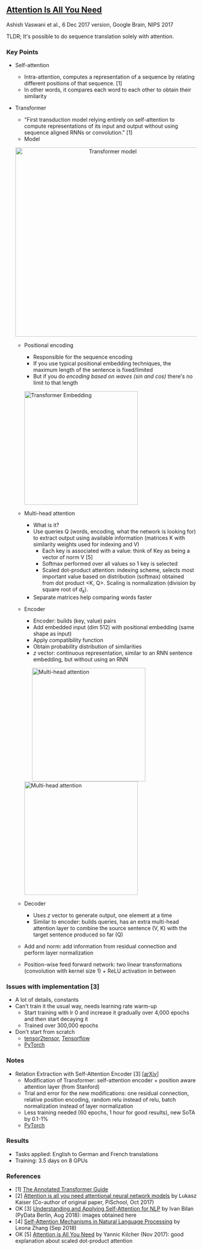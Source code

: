 ## [Attention Is All You Need](https://arxiv.org/abs/1706.03762)
Ashish Vaswani et al., 6 Dec 2017 version, Google Brain, NIPS 2017

TLDR; It's possible to do sequence translation solely with attention.

### Key Points
* Self-attention
    * Intra-attention, computes a representation of a sequence by relating different positions of that sequence. [1]
    * In other words, it compares each word to each other to obtain their similarity
* Transformer
    * "First transduction model relying entirely on self-attention to compute representations of its input and output without using sequence aligned RNNs or convolution." [1]
    * Model
    <p align="center">
    <img src="https://github.com/gcunhase/PaperNotes/blob/master/notes/imgs/selfattention_model.png" width="500" alt="Transformer model">
    </p>
    
    * Positional encoding
        * Responsible for the sequence encoding
        * If you use typical positional embedding techniques, the maximum length of the sentence is fixed/limited
        * But if you do *encoding based on waves (sin and cos)* there's no limit to that length
        <p align="left">
        <img src="https://github.com/gcunhase/PaperNotes/blob/master/notes/imgs/selfattention_embedding.png" width="300" alt="Transformer Embedding">
        </p>
        
    * Multi-head attention
        * What is it?
        * Use queries Q (words, encoding, what the network is looking for) to extract output using available information (matrices K with similarity weights used for indexing and V)
            * Each key is associated with a value: think of Key as being a vector of norm V [5]
            * Softmax performed over all values so 1 key is selected
            * Scaled dot-product attention: indexing scheme, selects most important value based on distribution (softmax) obtained from dot product <K, Q>. Scaling is normalization (division by square root of $d_k$).
        * Separate matrices help comparing words faster  
        
    * Encoder
        * Encoder: builds (key, value) pairs
        * Add embedded input (dim 512) with positional embedding (same shape as input)
        * Apply compatibility function
        * Obtain probability distribution of similarities
        * $z$ vector: continuous representation, similar to an RNN sentence embedding, but without using an RNN
        <p align="left">
        <img src="https://github.com/gcunhase/PaperNotes/blob/master/notes/imgs/selfattention_multihead.png" width="300" alt="Multi-head attention"  hspace="20">
        <img src="https://github.com/gcunhase/PaperNotes/blob/master/notes/imgs/selfattention_multihead2.png" width="300" alt="Multi-head attention">
        </p> 
        
    * Decoder
        * Uses $z$ vector to generate output, one element at a time
        * Similar to encoder: builds queries, has an extra multi-head attention layer to combine the source sentence (V, K) with the target sentence produced so far (Q)
        
    * Add and norm: add information from residual connection and perform layer normalization
    * Position-wise feed forward network: two linear transformations (convolution with kernel size 1) + ReLU activation in between
    
   
### Issues with implementation [3]
* A lot of details, constants
* Can't train it the usual way, needs learning rate warm-up
    * Start training with lr 0 and increase it gradually over 4,000 epochs and then start decaying it
    * Trained over 300,000 epochs
* Don't start from scratch
    * [tensor2tensor](https://github.com/tensorflow/tensor2tensor), [Tensorflow](https://gist.github.com/tokestermw/eaa08f0637343ce55b022d9c5c73b872)
    * [PyTorch](https://github.com/jadore801120/attention-is-all-you-need-pytorch)

### Notes
* Relation Extraction with Self-Attention Encoder [3] [[arXiv](https://arxiv.org/pdf/1807.03052.pdf)]
    * Modification of Transformer: self-attention encoder + position aware attention layer (from Stanford)
    * Trial and error for the new modifications: one residual connection, relative position encoding, random relu instead of relu, batch normalization instead of layer normalization
    * Less training needed (60 epochs, 1 hour for good results), new SoTA by 0.1-1%
    * [PyTorch](https://github.com/ivan-bilan/tac-self-attention)
    
### Results
* Tasks applied: English to German and French translations
* Training: 3.5 days on 8 GPUs

### References
* [1] [The Annotated Transformer Guide](http://nlp.seas.harvard.edu/2018/04/03/attention.html)
* [2] [Attention is all you need attentional neural network models](https://www.youtube.com/watch?v=rBCqOTEfxvg) by Lukasz Kaiser (Co-author of original paper, PiSchool, Oct 2017)
* OK [3] [Understanding and Applying Self-Attention for NLP](https://www.youtube.com/watch?v=OYygPG4d9H0) by Ivan Bilan (PyData Berlin, Aug 2018): images obtained here
* [4] [Self-Attention Mechanisms in Natural Language Processing](https://dzone.com/articles/self-attention-mechanisms-in-natural-language-proc) by Leona Zhang (Sep 2018)
* OK [5] [Attention is All You Need](https://www.youtube.com/watch?v=iDulhoQ2pro) by Yannic Kilcher (Nov 2017): good explanation about scaled dot-product attention
